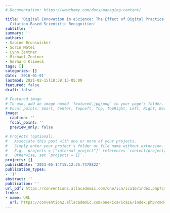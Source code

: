 ```yaml
---
# Documentation: https://wowchemy.com/docs/managing-content/

title: 'Digital Innovation in eScience: The Effect of Digital Practice on Traditional
  Citation-Based Scientific Recognition'
subtitle: ''
summary: ''
authors:
- Sabine Brunswicker
- Sorin Matei
- Lynn Zentner
- Michael Zentner
- Gerhard Klimeck
tags: []
categories: []
date: '2016-01-01'
lastmod: 2021-02-15T18:58:13-05:00
featured: false
draft: false

# Featured image
# To use, add an image named `featured.jpg/png` to your page's folder.
# Focal points: Smart, Center, TopLeft, Top, TopRight, Left, Right, BottomLeft, Bottom, BottomRight.
image:
  caption: ''
  focal_point: ''
  preview_only: false

# Projects (optional).
#   Associate this post with one or more of your projects.
#   Simply enter your project's folder or file name without extension.
#   E.g. `projects = ["internal-project"]` references `content/project/deep-learning/index.md`.
#   Otherwise, set `projects = []`.
projects: []
publishDate: '2023-05-14T15:12:25.747882Z'
publication_types:
- '1'
abstract: ''
publication: ''
url_pdf: https://convention2.allacademic.com/one/ica/ica16/index.php?cmd=Online+Program+View+Paper&selected_paper_id=1104180&PHPSESSID=gie4po6euf7achdrp1ke9mjq40
links:
- name: URL
  url: https://convention2.allacademic.com/one/ica/ica16/index.php?cmd=Online+Program+View+Paper&selected_paper_id=1104180&PHPSESSID=gie4po6euf7achdrp1ke9mjq40
---
```

